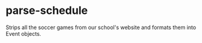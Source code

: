 # parse-schedule
Strips all the soccer games from our school's website and formats them into Event objects.
